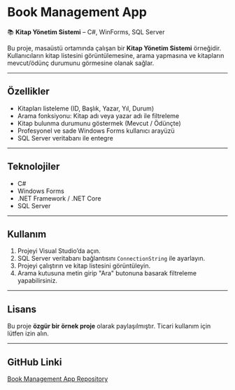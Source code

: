 # Book Management App

📚 **Kitap Yönetim Sistemi** – C#, WinForms, SQL Server  

Bu proje, masaüstü ortamında çalışan bir **Kitap Yönetim Sistemi** örneğidir. Kullanıcıların kitap listesini görüntülemesine, arama yapmasına ve kitapların mevcut/ödünç durumunu görmesine olanak sağlar.

---

## Özellikler

- Kitapları listeleme (ID, Başlık, Yazar, Yıl, Durum)  
- Arama fonksiyonu: Kitap adı veya yazar adı ile filtreleme  
- Kitap bulunma durumunu göstermek (Mevcut / Ödünçte)  
- Profesyonel ve sade Windows Forms kullanıcı arayüzü  
- SQL Server veritabanı ile entegre  

---

## Teknolojiler

- C#  
- Windows Forms  
- .NET Framework / .NET Core  
- SQL Server  

---

## Kullanım

1. Projeyi Visual Studio’da açın.  
2. SQL Server veritabanı bağlantısını `ConnectionString` ile ayarlayın.  
3. Projeyi çalıştırın ve kitap listesini görüntüleyin.  
4. Arama kutusuna metin girip "Ara" butonuna basarak filtreleme yapabilirsiniz.  

---

## Lisans

Bu proje **özgür bir örnek proje** olarak paylaşılmıştır. Ticari kullanım için lütfen izin alın.

---

## GitHub Linki

[Book Management App Repository](https://github.com/mrarhant/BookManagamentSystem.git)
